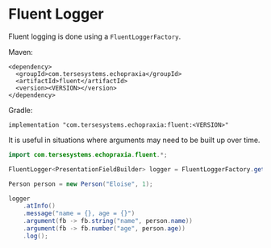 # Fluent Logger

Fluent logging is done using a `FluentLoggerFactory`.  

Maven:

```
<dependency>
  <groupId>com.tersesystems.echopraxia</groupId>
  <artifactId>fluent</artifactId>
  <version><VERSION></version>
</dependency>
```

Gradle:

```
implementation "com.tersesystems.echopraxia:fluent:<VERSION>" 
```

It is useful in situations where arguments may need to be built up over time.

```java
import com.tersesystems.echopraxia.fluent.*;

FluentLogger<PresentationFieldBuilder> logger = FluentLoggerFactory.getLogger(getClass());

Person person = new Person("Eloise", 1);

logger
    .atInfo()
    .message("name = {}, age = {}")
    .argument(fb -> fb.string("name", person.name))
    .argument(fb -> fb.number("age", person.age))
    .log();
```
